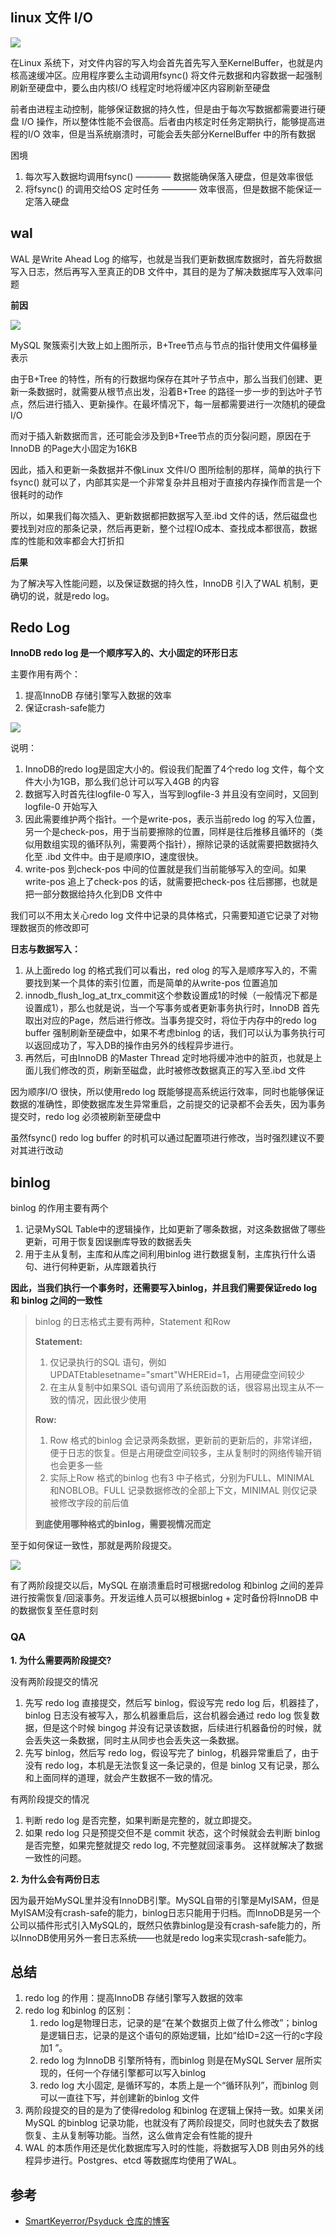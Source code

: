 
## linux 文件 I/O

![](img/screenshot-20220113-175759.png)

在Linux 系统下，对文件内容的写入均会首先首先写入至KernelBuffer，也就是内核高速缓冲区。应用程序要么主动调用fsync() 将文件元数据和内容数据一起强制刷新至硬盘中，要么由内核I/O 线程定时地将缓冲区内容刷新至硬盘

前者由进程主动控制，能够保证数据的持久性，但是由于每次写数据都需要进行硬盘 I/O 操作，所以整体性能不会很高。后者由内核定时任务定期执行，能够提高进程的I/O 效率，但是当系统崩溃时，可能会丢失部分KernelBuffer 中的所有数据


困境
1. 每次写入数据均调用fsync() ———— 数据能确保落入硬盘，但是效率很低
2. 将fsync() 的调用交给OS 定时任务 ———— 效率很高，但是数据不能保证一定落入硬盘

## wal
WAL 是Write Ahead Log 的缩写，也就是当我们更新数据库数据时，首先将数据写入日志，然后再写入至真正的DB 文件中，其目的是为了解决数据库写入效率问题

**前因**

![](img/screenshot-20220113-180233.png)

MySQL 聚簇索引大致上如上图所示，B+Tree节点与节点的指针使用文件偏移量表示

由于B+Tree 的特性，所有的行数据均保存在其叶子节点中，那么当我们创建、更新一条数据时，就需要从根节点出发，沿着B+Tree 的路径一步一步的到达叶子节点，然后进行插入、更新操作。在最坏情况下，每一层都需要进行一次随机的硬盘I/O

而对于插入新数据而言，还可能会涉及到B+Tree节点的页分裂问题，原因在于InnoDB 的Page大小固定为16KB

因此，插入和更新一条数据并不像Linux 文件I/O 图所绘制的那样，简单的执行下fsync() 就可以了，内部其实是一个非常复杂并且相对于直接内存操作而言是一个很耗时的动作

所以，如果我们每次插入、更新数据都把数据写入至.ibd 文件的话，然后磁盘也要找到对应的那条记录，然后再更新，整个过程IO成本、查找成本都很高，数据库的性能和效率都会大打折扣

**后果**

为了解决写入性能问题，以及保证数据的持久性，InnoDB 引入了WAL 机制，更确切的说，就是redo log。

## Redo Log
**InnoDB redo log 是一个顺序写入的、大小固定的环形日志**

主要作用有两个：
1. 提高InnoDB 存储引擎写入数据的效率
2. 保证crash-safe能力

![](img/screenshot-20220114-103144.png)

说明：
1. InnoDB的redo log是固定大小的。假设我们配置了4个redo log 文件，每个文件大小为1GB，那么我们总计可以写入4GB 的内容
2. 数据写入时首先往logfile-0 写入，当写到logfile-3 并且没有空间时，又回到logfile-0 开始写入
3. 因此需要维护两个指针。一个是write-pos，表示当前redo log 的写入位置， 另一个是check-pos，用于当前要擦除的位置，同样是往后推移且循环的（类似用数组实现的循环队列，需要两个指针），擦除记录的话就需要把数据持久化至 .ibd 文件中。由于是顺序IO，速度很快。
4. write-pos 到check-pos 中间的位置就是我们当前能够写入的空间。如果write-pos 追上了check-pos 的话，就需要把check-pos 往后挪挪，也就是把一部分数据给持久化到DB 文件中

我们可以不用太关心redo log 文件中记录的具体格式，只需要知道它记录了对物理数据页的修改即可

**日志与数据写入：**

1. 从上面redo log 的格式我们可以看出，red olog 的写入是顺序写入的，不需要找到某一个具体的索引位置，而是简单的从write-pos 位置追加
2. innodb_flush_log_at_trx_commit这个参数设置成1的时候（一般情况下都是设置成1），那么也就是说，当一个写事务或者更新事务执行时，InnoDB 首先取出对应的Page，然后进行修改。当事务提交时，将位于内存中的redo log buffer 强制刷新至硬盘中，如果不考虑binlog 的话，我们可以认为事务执行可以返回成功了，写入DB的操作由另外的线程异步进行。
3. 再然后，可由InnoDB 的Master Thread 定时地将缓冲池中的脏页，也就是上面儿我们修改的页，刷新至磁盘，此时被修改数据真正的写入至.ibd 文件

因为顺序I/O 很快，所以使用redo log 既能够提高系统运行效率，同时也能够保证数据的准确性，即使数据库发生异常重启，之前提交的记录都不会丢失，因为事务提交时，redo log 必须被刷新至硬盘中

虽然fsync() redo log buffer 的时机可以通过配置项进行修改，当时强烈建议不要对其进行改动

## binlog

binlog 的作用主要有两个
1. 记录MySQL Table中的逻辑操作，比如更新了哪条数据，对这条数据做了哪些更新，可用于恢复因误删库导致的数据丢失
2. 用于主从复制，主库和从库之间利用binlog 进行数据复制，主库执行什么语句、进行何种更新，从库跟着执行

**因此，当我们执行一个事务时，还需要写入binlog，并且我们需要保证redo log 和 binlog 之间的一致性**

> binlog 的日志格式主要有两种，Statement 和Row
> 
> **Statement:**
> 1. 仅记录执行的SQL 语句，例如UPDATEtablesetname="smart"WHEREid=1，占用硬盘空间较少
> 2. 在主从复制中如果SQL 语句调用了系统函数的话，很容易出现主从不一致的情况，因此很少使用
> 
> **Row:**
> 1. Row 格式的binlog 会记录两条数据，更新前的更新后的，非常详细，便于日志的恢复。但是占用硬盘空间较多，主从复制时的网络传输开销也会更多一些
> 2. 实际上Row 格式的binlog 也有3 中子格式，分别为FULL、MINIMAL 和NOBLOB。FULL 记录数据修改的全部上下文，MINIMAL 则仅记录被修改字段的前后值
> 
> **到底使用哪种格式的binlog，需要视情况而定**

至于如何保证一致性，那就是两阶段提交。

![](img/screenshot-20220114-104234.png)

有了两阶段提交以后，MySQL 在崩溃重启时可根据redolog 和binlog 之间的差异进行按需恢复/回滚事务。开发运维人员可以根据binlog + 定时备份将InnoDB 中的数据恢复至任意时刻

### QA

**1. 为什么需要两阶段提交?**

没有两阶段提交的情况

1. 先写 redo log 直接提交，然后写 binlog，假设写完 redo log 后，机器挂了，binlog 日志没有被写入，那么机器重启后，这台机器会通过 redo log 恢复数据，但是这个时候 bingog 并没有记录该数据，后续进行机器备份的时候，就会丢失这一条数据，同时主从同步也会丢失这一条数据。
2. 先写 binlog，然后写 redo log，假设写完了 binlog，机器异常重启了，由于没有 redo log，本机是无法恢复这一条记录的，但是 binlog 又有记录，那么和上面同样的道理，就会产生数据不一致的情况。

有两阶段提交的情况
1. 判断 redo log 是否完整，如果判断是完整的，就立即提交。
2. 如果 redo log 只是预提交但不是 commit 状态，这个时候就会去判断 binlog 是否完整，如果完整就提交 redo log, 不完整就回滚事务。 这样就解决了数据一致性的问题。


**2. 为什么会有两份日志**

因为最开始MySQL里并没有InnoDB引擎。MySQL自带的引擎是MyISAM，但是MyISAM没有crash-safe的能力，binlog日志只能用于归档。而InnoDB是另一个公司以插件形式引入MySQL的，既然只依靠binlog是没有crash-safe能力的，所以InnoDB使用另外一套日志系统——也就是redo log来实现crash-safe能力。

## 总结

1. redo log 的作用：提高InnoDB 存储引擎写入数据的效率
2. redo log 和binlog 的区别：
    1. redo log是物理日志，记录的是“在某个数据页上做了什么修改”；binlog是逻辑日志，记录的是这个语句的原始逻辑，比如“给ID=2这一行的c字段加1 ”。
    2. redo log 为InnoDB 引擎所特有，而binlog 则是在MySQL Server 层所实现的，任何一个存储引擎都可以写入binlog
    3. redo log 大小固定, 是循环写的，本质上是一个“循环队列”，而binlog 则可以一直往下写，并创建新的binlog 文件
3. 两阶段提交的目的是为了使得redolog 和binlog 在逻辑上保持一致。如果关闭MySQL 的binblog 记录功能，也就没有了两阶段提交，同时也就失去了数据恢复、主从复制等功能。当然，这么做肯定会有性能的提升
4. WAL 的本质作用还是优化数据库写入时的性能，将数据写入DB 则由另外的线程异步进行。Postgres、etcd 等数据库均使用了WAL。


## 参考
- [SmartKeyerror/Psyduck 仓库的博客](https://smartkeyerror.oss-cn-shenzhen.aliyuncs.com/Phyduck/database/InnoDB-WAL.pdf)
